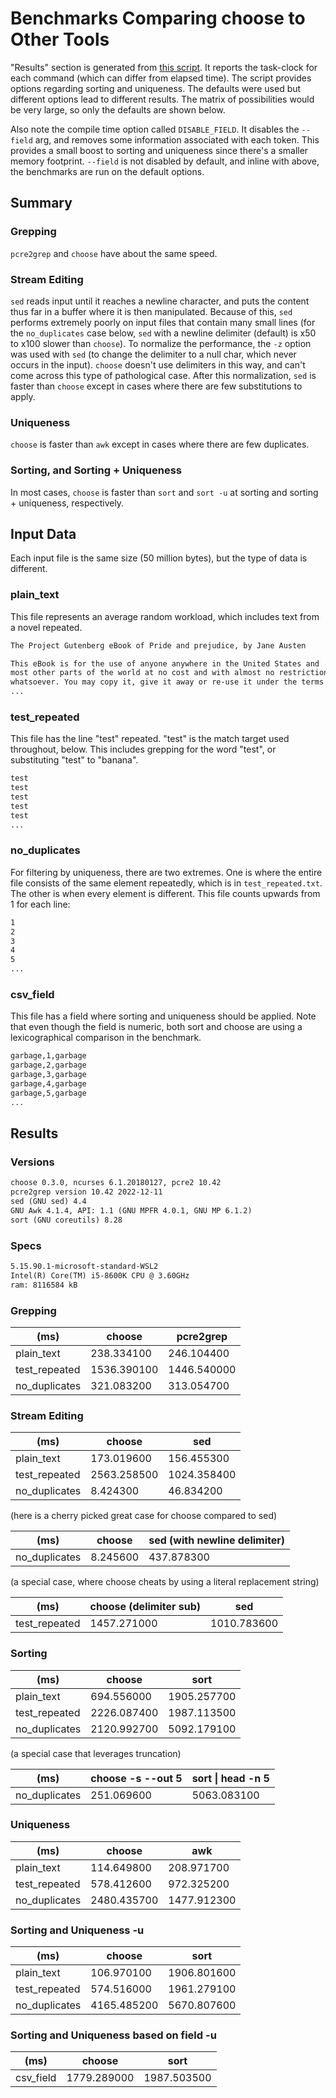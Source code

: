 # Benchmarks Comparing choose to Other Tools

"Results" section is generated from [this script](./gen_perf_stats.bash). It reports the task-clock for each command (which can differ from elapsed time). The script provides options regarding sorting and uniqueness. The defaults were used but different options lead to different results. The matrix of possibilities would be very large, so only the defaults are shown below.

Also note the compile time option called `DISABLE_FIELD`. It disables the `--field` arg, and removes some information associated with each token. This provides a small boost to sorting and uniqueness since there's a smaller memory footprint. `--field` is not disabled by default, and inline with above, the benchmarks are run on the default options.

## Summary

### Grepping

`pcre2grep` and `choose` have about the same speed.

### Stream Editing

`sed` reads input until it reaches a newline character, and puts the content thus far in a buffer where it is then manipulated. Because of this, `sed` performs extremely poorly on input files that contain many small lines (for the `no_duplicates` case below, `sed` with a newline delimiter (default) is x50 to x100 slower than `choose`). To normalize the performance, the `-z` option was used with `sed` (to change the delimiter to a null char, which never occurs in the input). `choose` doesn't use delimiters in this way, and can't come across this type of pathological case. After this normalization, `sed` is faster than `choose` except in cases where there are few substitutions to apply.

### Uniqueness

`choose` is faster than `awk` except in cases where there are few duplicates.

### Sorting, and Sorting + Uniqueness

In most cases, `choose` is faster than `sort` and `sort -u` at sorting and sorting + uniqueness, respectively.

## Input Data

Each input file is the same size (50 million bytes), but the type of data is different.

### plain_text

This file represents an average random workload, which includes text from a novel repeated.

```txt
The Project Gutenberg eBook of Pride and prejudice, by Jane Austen

This eBook is for the use of anyone anywhere in the United States and
most other parts of the world at no cost and with almost no restrictions
whatsoever. You may copy it, give it away or re-use it under the terms
...
```

### test_repeated

This file has the line "test" repeated. "test" is the match target used throughout, below. This includes grepping for the word "test", or substituting "test" to "banana".

```txt
test
test
test
test
test
...
```

### no_duplicates

For filtering by uniqueness, there are two extremes. One is where the entire file consists of the same element repeatedly, which is in `test_repeated.txt`. The other is when every element is different. This file counts upwards from 1 for each line:

```txt
1
2
3
4
5
...
```

### csv_field

This file has a field where sorting and uniqueness should be applied. Note that even though the field is numeric, both sort and choose are using a lexicographical comparison in the benchmark. 

```txt
garbage,1,garbage
garbage,2,garbage
garbage,3,garbage
garbage,4,garbage
garbage,5,garbage
...
```

## Results

### Versions
```txt
choose 0.3.0, ncurses 6.1.20180127, pcre2 10.42
pcre2grep version 10.42 2022-12-11
sed (GNU sed) 4.4
GNU Awk 4.1.4, API: 1.1 (GNU MPFR 4.0.1, GNU MP 6.1.2)
sort (GNU coreutils) 8.28
```
### Specs
```txt
5.15.90.1-microsoft-standard-WSL2
Intel(R) Core(TM) i5-8600K CPU @ 3.60GHz
ram: 8116584 kB
```

### Grepping

| (ms)             | choose | pcre2grep  |
|------------------|--------|------------|
| plain_text       | 238.334100 | 246.104400 | 
| test_repeated    | 1536.390100 | 1446.540000 | 
| no_duplicates    | 321.083200 | 313.054700 | 

### Stream Editing

| (ms)             | choose | sed  |
|------------------|--------|------|
| plain_text       | 173.019600 | 156.455300 | 
| test_repeated    | 2563.258500 | 1024.358400 | 
| no_duplicates    | 8.424300 | 46.834200 | 

(here is a cherry picked great case for choose compared to sed)

| (ms)             | choose | sed (with newline delimiter) |
|------------------|--------|------|
| no_duplicates    | 8.245600 | 437.878300 | 

(a special case, where choose cheats by using a literal replacement string)

| (ms)             | choose (delimiter sub) | sed |
|------------------|------------------------|-----|
| test_repeated    | 1457.271000 | 1010.783600 | 

### Sorting 

| (ms)             | choose | sort |
|------------------|--------|------|
| plain_text       | 694.556000 | 1905.257700 | 
| test_repeated    | 2226.087400 | 1987.113500 | 
| no_duplicates    | 2120.992700 | 5092.179100 | 

(a special case that leverages truncation)

| (ms)             | choose -s --out 5 | sort \| head -n 5 |
|------------------|--------|------|
| no_duplicates    | 251.069600 | 5063.083100 | 

### Uniqueness 

| (ms)             | choose | awk |
|------------------|--------|-----|
| plain_text       | 114.649800 | 208.971700 | 
| test_repeated    | 578.412600 | 972.325200 | 
| no_duplicates    | 2480.435700 | 1477.912300 | 

### Sorting and Uniqueness   -u

| (ms)             | choose | sort |
|------------------|--------|------|
| plain_text       | 106.970100 | 1906.801600 | 
| test_repeated    | 574.516000 | 1961.279100 | 
| no_duplicates    | 4165.485200 | 5670.807600 | 


### Sorting and Uniqueness based on field   -u

| (ms)             | choose | sort |
|------------------|--------|------|
| csv_field        | 1779.289000 | 1987.503500 | 

